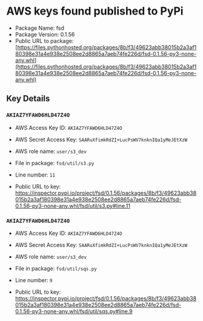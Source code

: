 # AWS keys found published to PyPi

* Package Name: fsd
* Package Version: 0.1.56
* Public URL to package: [https://files.pythonhosted.org/packages/8b/f3/49623abb38015b2a3af180398e31a4e938e2508ee2d8865a7aeb74fe226d/fsd-0.1.56-py3-none-any.whl](https://files.pythonhosted.org/packages/8b/f3/49623abb38015b2a3af180398e31a4e938e2508ee2d8865a7aeb74fe226d/fsd-0.1.56-py3-none-any.whl)

## Key Details

### `AKIAZ7YFAWD6HLD47Z4O`

* AWS Access Key ID: `AKIAZ7YFAWD6HLD47Z4O`
* AWS Secret Access Key: `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` 
* AWS role name: `user/s3_dev`
* File in package: `fsd/util/s3.py`
* Line number: `11`

* Public URL to key: https://inspector.pypi.io/project/fsd/0.1.56/packages/8b/f3/49623abb38015b2a3af180398e31a4e938e2508ee2d8865a7aeb74fe226d/fsd-0.1.56-py3-none-any.whl/fsd/util/s3.py#line.11



### `AKIAZ7YFAWD6HLD47Z4O`

* AWS Access Key ID: `AKIAZ7YFAWD6HLD47Z4O`
* AWS Secret Access Key: `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` 
* AWS role name: `user/s3_dev`
* File in package: `fsd/util/sqs.py`
* Line number: `9`

* Public URL to key: https://inspector.pypi.io/project/fsd/0.1.56/packages/8b/f3/49623abb38015b2a3af180398e31a4e938e2508ee2d8865a7aeb74fe226d/fsd-0.1.56-py3-none-any.whl/fsd/util/sqs.py#line.9


